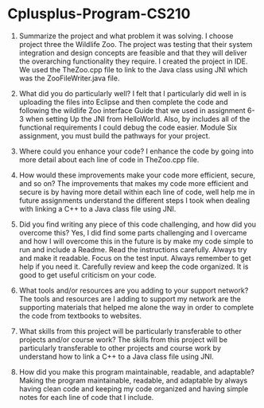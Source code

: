 # Cplusplus-Program-CS210

1. Summarize the project and what problem it was solving.
I choose project three the Wildlife Zoo. The project was testing that their system integration and design concepts are feasible and that they will deliver the overarching functionality they require. I created the project in IDE. We used the TheZoo.cpp file to link to the Java class using JNI which was the ZooFileWriter.java file.

2. What did you do particularly well?
I felt that I particularly did well in is uploading the files into Eclipse and then complete the code and following the wildlife Zoo interface Guide that we used in assignment 6-3 when setting Up the JNI from HelloWorld. Also, by includes all of the functional requirements I could debug the code easier. Module Six assignment, you must build the pathways for your project. 

3. Where could you enhance your code? 
I enhance the code by going into more detail about each line of code in TheZoo.cpp file.

4. How would these improvements make your code more efficient, secure, and so on?
The improvements that makes my code more efficient and secure is by having more detail within each line of code, well help me in future assignments understand the different steps I took when dealing with linking a C++ to a Java class file using JNI.

5. Did you find writing any piece of this code challenging, and how did you overcome this? 
Yes, I did find some parts challenging and I overcame and how I will overcome this in the future   is by make my code simple to run and include a Readme. Read the instructions carefully. Always try and make it readable. Focus on the test input. Always remember to get help if you need it. Carefully review and keep the code organized. It is good to get useful criticism on your code.

6. What tools and/or resources are you adding to your support network?
The tools and resources are I adding to support my network are the supporting materials that helped me alone the way in order to complete the code from textbooks to websites.

7. What skills from this project will be particularly transferable to other projects and/or course work?
The skills from this project will be particularly transferable to other projects and course work by understand how to link a C++ to a Java class file using JNI.

8. How did you make this program maintainable, readable, and adaptable?
Making the program maintainable, readable, and adaptable by always having clean code and keeping my code organized and having simple notes for each line of code that I include.
